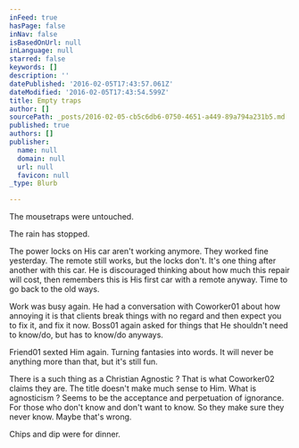 ```yaml
---
inFeed: true
hasPage: false
inNav: false
isBasedOnUrl: null
inLanguage: null
starred: false
keywords: []
description: ''
datePublished: '2016-02-05T17:43:57.061Z'
dateModified: '2016-02-05T17:43:54.599Z'
title: Empty traps
author: []
sourcePath: _posts/2016-02-05-cb5c6db6-0750-4651-a449-89a794a231b5.md
published: true
authors: []
publisher:
  name: null
  domain: null
  url: null
  favicon: null
_type: Blurb

---
```

The mousetraps were untouched.

The rain has stopped.

The power locks on His car aren't working anymore. They worked fine yesterday. The remote still works, but the locks don't. It's one thing after another with this car. He is discouraged thinking about how much this repair will cost, then remembers this is His first car with a remote anyway. Time to go back to the old ways.

Work was busy again. He had a conversation with Coworker01 about how annoying it is that clients break things with no regard and then expect you to fix it, and fix it now. Boss01 again asked for things that He shouldn't need to know/do, but has to know/do anyways.

Friend01 sexted Him again. Turning fantasies into words. It will never be anything more than that, but it's still fun.

There is a such thing as a Christian Agnostic ? That is what Coworker02 claims they are. The title doesn't make much sense to Him. What is agnosticism ? Seems to be the acceptance and perpetuation of ignorance. For those who don't know and don't want to know. So they make sure they never know. Maybe that's wrong.

Chips and dip were for dinner.